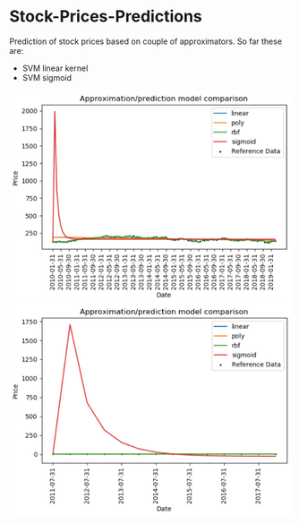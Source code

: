 # Stock-Prices-Predictions
Prediction of stock prices based on couple of approximators. So far these are:
- SVM linear kernel
- SVM sigmoid

![Pic1](https://github.com/kajakIYD/Stock-Prices-Predictions/blob/master/Pic1.PNG)
![Pic2](https://github.com/kajakIYD/Stock-Prices-Predictions/blob/master/Pic2.PNG)
